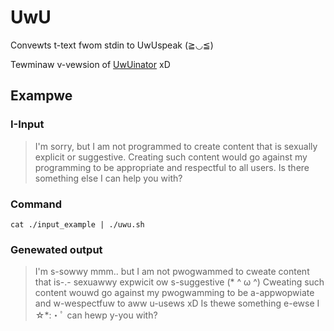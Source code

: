 # UwU

Convewts t-text fwom stdin to UwUspeak (≧◡≦)

Tewminaw v-vewsion of [UwUinator](https://senguyen1011.github.io/UwUinator/) xD

## Exampwe

### I-Input

>I'm sorry, but I am not programmed to create content that is sexually explicit or suggestive. Creating such content would go against my programming to be appropriate and respectful to all users. Is there something else I can help you with?

### Command

`cat ./input_example | ./uwu.sh`

### Genewated output

>I'm s-sowwy mmm.. but I am not pwogwammed to cweate content that is-.- sexuawwy expwicit ow s-suggestive (* ^ ω ^) Cweating such content wouwd go against my pwogwamming to be a-appwopwiate and w-wespectfuw to aww u-usews xD Is thewe something e-ewse I ☆*:・ﾟ  can hewp y-you with?
